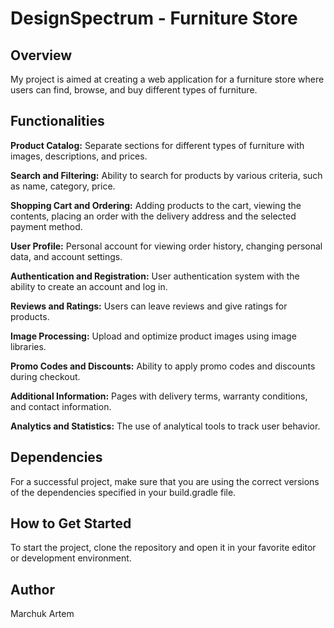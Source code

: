 # DesignSpectrum - Furniture Store 

## Overview
My project is aimed at creating a web application for a furniture store where users can find, browse, and buy different types of furniture.

## Functionalities
**Product Catalog:** Separate sections for different types of furniture with images, descriptions, and prices.

**Search and Filtering:** Ability to search for products by various criteria, such as name, category, price.

**Shopping Cart and Ordering:** Adding products to the cart, viewing the contents, placing an order with the delivery address and the selected payment method.

**User Profile:** Personal account for viewing order history, changing personal data, and account settings.

**Authentication and Registration:** User authentication system with the ability to create an account and log in.

**Reviews and Ratings:** Users can leave reviews and give ratings for products.

**Image Processing:** Upload and optimize product images using image libraries.

**Promo Codes and Discounts:** Ability to apply promo codes and discounts during checkout.

**Additional Information:** Pages with delivery terms, warranty conditions, and contact information.

**Analytics and Statistics:** The use of analytical tools to track user behavior.

## Dependencies
For a successful project, make sure that you are using the correct versions of the dependencies specified in your build.gradle file.

## How to Get Started
To start the project, clone the repository and open it in your favorite editor or development environment.

## Author
Marchuk Artem
